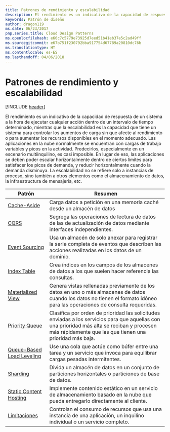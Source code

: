 ```yaml
---
title: Patrones de rendimiento y escalabilidad
description: El rendimiento es un indicativo de la capacidad de respuesta de un sistema a la hora de ejecutar cualquier acción dentro de un intervalo de tiempo determinado, mientras que la escalabilidad es la capacidad que tiene un sistema para controlar los aumentos de carga sin que afecte al rendimiento o para aumentar los recursos disponibles en el momento adecuado. Las aplicaciones en la nube normalmente se encuentran con cargas de trabajo variables y picos en la actividad. Predecirlos, especialmente en un escenario multiinquilino, es casi imposible. En lugar de eso, las aplicaciones se deben poder escalar horizontalmente dentro de ciertos límites para satisfacer los picos de demanda, y reducir horizontalmente cuando la demanda disminuya. La escalabilidad no se refiere solo a instancias de proceso, sino también a otros elementos como el almacenamiento de datos, la infraestructura de mensajería, etc.
keywords: Patrón de diseño
author: dragon119
ms.date: 06/23/2017
pnp.series.title: Cloud Design Patterns
ms.openlocfilehash: e60c7c5779e73925d7eed51b41eb37e5c2ad49ff
ms.sourcegitcommit: e67b751f230792bba917754d67789a20810dc76b
ms.translationtype: HT
ms.contentlocale: es-ES
ms.lasthandoff: 04/06/2018
---
```

# <a name="performance-and-scalability-patterns"></a>Patrones de rendimiento y escalabilidad

[!INCLUDE [header](../../_includes/header.md)]

El rendimiento es un indicativo de la capacidad de respuesta de un sistema a la hora de ejecutar cualquier acción dentro de un intervalo de tiempo determinado, mientras que la escalabilidad es la capacidad que tiene un sistema para controlar los aumentos de carga sin que afecte al rendimiento o para aumentar los recursos disponibles en el momento adecuado. Las aplicaciones en la nube normalmente se encuentran con cargas de trabajo variables y picos en la actividad. Predecirlos, especialmente en un escenario multiinquilino, es casi imposible. En lugar de eso, las aplicaciones se deben poder escalar horizontalmente dentro de ciertos límites para satisfacer los picos de demanda, y reducir horizontalmente cuando la demanda disminuya. La escalabilidad no se refiere solo a instancias de proceso, sino también a otros elementos como el almacenamiento de datos, la infraestructura de mensajería, etc.


|                           Patrón                            |                                                                        Resumen                                                                         |
|--------------------------------------------------------------|--------------------------------------------------------------------------------------------------------------------------------------------------------|
|               [Cache-Aside](../cache-aside.md)               |                                                   Carga datos a petición en una memoria caché desde un almacén de datos                                                   |
|                      [CQRS](../cqrs.md)                      |                           Segrega las operaciones de lectura de datos de las de actualización de datos mediante interfaces independientes.                           |
|            [Event Sourcing](../event-sourcing.md)            |                     Usa un almacén de solo anexar para registrar la serie completa de eventos que describen las acciones realizadas en los datos de un dominio.                      |
|               [Index Table](../index-table.md)               |                                Crea índices en los campos de los almacenes de datos a los que suelen hacer referencia las consultas.                                |
|         [Materialized View](../materialized-view.md)         |       Genera vistas rellenadas previamente de los datos en uno o más almacenes de datos cuando los datos no tienen el formato idóneo para las operaciones de consulta requeridas.        |
|            [Priority Queue](../priority-queue.md)            | Clasifica por orden de prioridad las solicitudes enviadas a los servicios para que aquellas con una prioridad más alta se reciban y procesen más rápidamente que las que tienen una prioridad más baja. |
| [Queue-Based Load Leveling](../queue-based-load-leveling.md) |              Use una cola que actúe como búfer entre una tarea y un servicio que invoca para equilibrar cargas pesadas intermitentes.               |
|                  [Sharding](../sharding.md)                  |                                           Divida un almacén de datos en un conjunto de particiones horizontales o particiones de base de datos.                                           |
|    [Static Content Hosting](../static-content-hosting.md)    |                          Implemente contenido estático en un servicio de almacenamiento basado en la nube que pueda entregarlo directamente al cliente.                          |
|                [Limitaciones](../throttling.md)                |                Controlan el consumo de recursos que usa una instancia de una aplicación, un inquilino individual o un servicio completo.                 |

